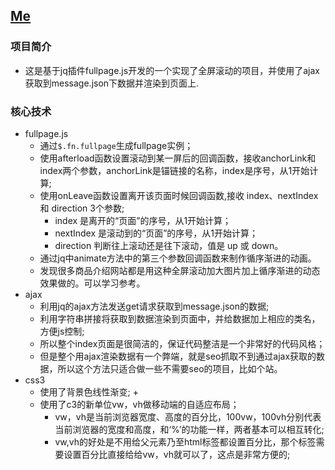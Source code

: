 ## [**Me**](https://yan7.github.io/resume/#page1)

### 项目简介
- 这是基于jq插件fullpage.js开发的一个实现了全屏滚动的项目，并使用了ajax获取到message.json下数据并渲染到页面上.

### 核心技术
- fullpage.js
  + 通过`$.fn.fullpage`生成fullpage实例；
  + 使用afterload函数设置滚动到某一屏后的回调函数，接收anchorLink和index两个参数，anchorLink是锚链接的名称，index是序号，从1开始计算;
  + 使用onLeave函数设置离开该页面时候回调函数,接收 index、nextIndex 和 direction 3个参数;
    + index 是离开的“页面”的序号，从1开始计算；
    + nextIndex 是滚动到的“页面”的序号，从1开始计算；
    + direction 判断往上滚动还是往下滚动，值是 up 或 down。
  + 通过jq中animate方法中的第三个参数回调函数来制作循序渐进的动画。
  + 发现很多商品介绍网站都是用这种全屏滚动加大图片加上循序渐进的动态效果做的。可以学习参考。
- ajax
  + 利用jq的ajax方法发送get请求获取到message.json的数据;
  + 利用字符串拼接将获取到数据渲染到页面中，并给数据加上相应的类名，方便js控制;
  + 所以整个index页面是很简洁的，保证代码整洁是一个非常好的代码风格；
  + 但是整个用ajax渲染数据有一个弊端，就是seo抓取不到通过ajax获取的数据，所以这个方法只适合做一些不需要seo的项目，比如个站。
- css3
  + 使用了背景色线性渐变;
    +
  + 使用了c3的新单位vw，vh做移动端的自适应布局；
    + vw，vh是当前浏览器宽度、高度的百分比，100vw，100vh分别代表当前浏览器的宽度和高度，和‘%’的功能一样，两者基本可以相互转化;
    + vw,vh的好处是不用给父元素乃至html标签都设置百分比，那个标签需要设置百分比直接给给vw，vh就可以了，这点是非常方便的;
